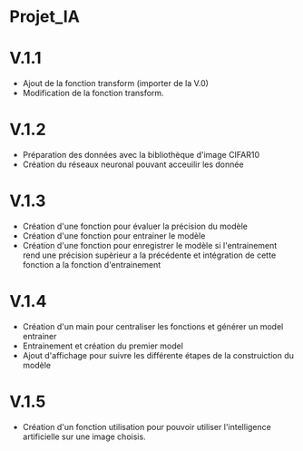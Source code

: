 # Projet_IA
# V.1.1
- Ajout de la fonction transform (importer de la V.0)
- Modification de la fonction transform.

# V.1.2
- Préparation des données avec la bibliothèque d'image CIFAR10
- Création du réseaux neuronal pouvant acceuilir les donnée

# V.1.3
- Création d'une fonction pour évaluer la précision du modèle
- Création d'une fonction pour entrainer le modèle
- Création d'une fonction pour enregistrer le modèle si l'entrainement rend une précision supèrieur a la précédente et intégration de cette fonction a la fonction d'entrainement

# V.1.4
- Création d'un main pour centraliser les fonctions et générer un model entrainer
- Entrainement et création du premier model
- Ajout d'affichage pour suivre les différente étapes de la construiction du modèle

# V.1.5
- Création d'un fonction utilisation pour pouvoir utiliser l'intelligence artificielle sur une image choisis.